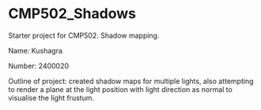 # CMP502_Shadows
Starter project for CMP502. Shadow mapping.

Name: Kushagra

Number: 2400020

Outline of project: created shadow maps for multiple lights, also attempting to render a plane at the light position with light direction as normal to visualise the light frustum.

